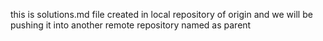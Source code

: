 this is solutions.md file created in local repository of origin and we will be pushing it into another remote repository named as parent
